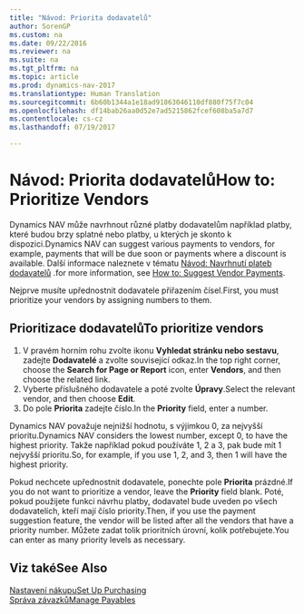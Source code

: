 ```yaml
---
title: "Návod: Priorita dodavatelů"
author: SorenGP
ms.custom: na
ms.date: 09/22/2016
ms.reviewer: na
ms.suite: na
ms.tgt_pltfrm: na
ms.topic: article
ms.prod: dynamics-nav-2017
ms.translationtype: Human Translation
ms.sourcegitcommit: 6b60b1344a1e18ad91863046110df880f75f7c04
ms.openlocfilehash: df14bab26aa0d52e7ad5215862fcef608ba5a7d7
ms.contentlocale: cs-cz
ms.lasthandoff: 07/19/2017

---
```


# <a name="how-to-prioritize-vendors"></a><span data-ttu-id="ab122-102">Návod: Priorita dodavatelů</span><span class="sxs-lookup"><span data-stu-id="ab122-102">How to: Prioritize Vendors</span></span>
<span data-ttu-id="ab122-103">Dynamics NAV může navrhnout různé platby dodavatelům například platby, které budou brzy splatné nebo platby, u kterých je skonto k dispozici.</span><span class="sxs-lookup"><span data-stu-id="ab122-103">Dynamics NAV can suggest various payments to vendors, for example, payments that will be due soon or payments where a discount is available.</span></span> <span data-ttu-id="ab122-104">Další informace naleznete v tématu [Návod: Navrhnutí plateb dodavatelů](payables-how-suggest-vendor-payments.md) .</span><span class="sxs-lookup"><span data-stu-id="ab122-104">for more information, see [How to: Suggest Vendor Payments](payables-how-suggest-vendor-payments.md).</span></span>

<span data-ttu-id="ab122-105">Nejprve musíte upřednostnit dodavatele přiřazením čísel.</span><span class="sxs-lookup"><span data-stu-id="ab122-105">First, you must prioritize your vendors by assigning numbers to them.</span></span>

## <a name="to-prioritize-vendors"></a><span data-ttu-id="ab122-106">Prioritizace dodavatelů</span><span class="sxs-lookup"><span data-stu-id="ab122-106">To prioritize vendors</span></span>
1. <span data-ttu-id="ab122-107">V pravém horním rohu zvolte ikonu **Vyhledat stránku nebo sestavu**, zadejte **Dodavatelé** a zvolte související odkaz.</span><span class="sxs-lookup"><span data-stu-id="ab122-107">In the top right corner, choose the **Search for Page or Report** icon, enter **Vendors**, and then choose the related link.</span></span>
2. <span data-ttu-id="ab122-108">Vyberte příslušného dodavatele a poté zvolte **Úpravy**.</span><span class="sxs-lookup"><span data-stu-id="ab122-108">Select the relevant vendor, and then choose **Edit**.</span></span>
3. <span data-ttu-id="ab122-109">Do pole **Priorita** zadejte číslo.</span><span class="sxs-lookup"><span data-stu-id="ab122-109">In the **Priority** field, enter a number.</span></span>

<span data-ttu-id="ab122-110">Dynamics NAV považuje nejnižší hodnotu, s výjimkou 0, za nejvyšší prioritu.</span><span class="sxs-lookup"><span data-stu-id="ab122-110">Dynamics NAV considers the lowest number, except 0, to have the highest priority.</span></span> <span data-ttu-id="ab122-111">Takže například pokud používáte 1, 2 a 3, pak bude mít 1 nejvyšší prioritu.</span><span class="sxs-lookup"><span data-stu-id="ab122-111">So, for example, if you use 1, 2, and 3, then 1 will have the highest priority.</span></span>

<span data-ttu-id="ab122-112">Pokud nechcete upřednostnit dodavatele, ponechte pole **Priorita** prázdné.</span><span class="sxs-lookup"><span data-stu-id="ab122-112">If you do not want to prioritize a vendor, leave the **Priority** field blank.</span></span> <span data-ttu-id="ab122-113">Poté, pokud použijete funkci návrhu platby, dodavatel bude uveden po všech dodavatelích, kteří mají číslo priority.</span><span class="sxs-lookup"><span data-stu-id="ab122-113">Then, if you use the payment suggestion feature, the vendor will be listed after all the vendors that have a priority number.</span></span> <span data-ttu-id="ab122-114">Můžete zadat tolik prioritních úrovní, kolik potřebujete.</span><span class="sxs-lookup"><span data-stu-id="ab122-114">You can enter as many priority levels as necessary.</span></span>

## <a name="see-also"></a><span data-ttu-id="ab122-115">Viz také</span><span class="sxs-lookup"><span data-stu-id="ab122-115">See Also</span></span>
[<span data-ttu-id="ab122-116">Nastavení nákupu</span><span class="sxs-lookup"><span data-stu-id="ab122-116">Set Up Purchasing</span></span>](purchasing-setup-purchasing.md)  
[<span data-ttu-id="ab122-117">Správa závazků</span><span class="sxs-lookup"><span data-stu-id="ab122-117">Manage Payables</span></span>](payables-manage-payables.md)

